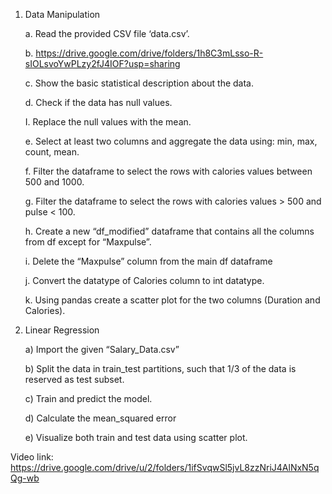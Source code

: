 1. Data Manipulation

   a. Read the provided CSV file ‘data.csv’.

   b. https://drive.google.com/drive/folders/1h8C3mLsso-R-sIOLsvoYwPLzy2fJ4IOF?usp=sharing
   
   c. Show the basic statistical description about the data.
   
   d. Check if the data has null values.

   I. Replace the null values with the mean.

   e. Select at least two columns and aggregate the data using: min, max, count, mean.
   
   f. Filter the dataframe to select the rows with calories values between 500 and 1000.

    g. Filter the dataframe to select the rows with calories values > 500 and pulse < 100.

    h. Create a new “df_modified” dataframe that contains all the columns from df except for “Maxpulse”.

    i. Delete the “Maxpulse” column from the main df dataframe

    j. Convert the datatype of Calories column to int datatype.

    k. Using pandas create a scatter plot for the two columns (Duration and Calories).

  2. Linear Regression

        a) Import the given “Salary_Data.csv”
      
      b) Split the data in train_test partitions, such that 1/3 of the data is reserved as test subset.

      c) Train and predict the model.

      d) Calculate the mean_squared error

      e) Visualize both train and test data using scatter plot.


Video link: https://drive.google.com/drive/u/2/folders/1ifSvqwSl5jvL8zzNriJ4AlNxN5qQg-wb
